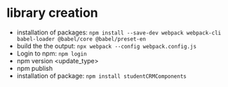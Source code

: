 # library creation

- installation of packages: `npm install --save-dev webpack webpack-cli babel-loader @babel/core @babel/preset-en `
- build the the output: `npx webpack --config webpack.config.js`
- Login to npm: `npm login`
- npm version <update_type>
- npm publish
- installation of package: `npm install studentCRMComponents`

